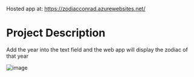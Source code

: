 Hosted app at: https://zodiacconrad.azurewebsites.net/

# Project Description
Add the year into the text field and the web app will display the zodiac of that year

![image](https://github.com/user-attachments/assets/f81ce320-7eac-4cd1-9549-a0a35c815981)

